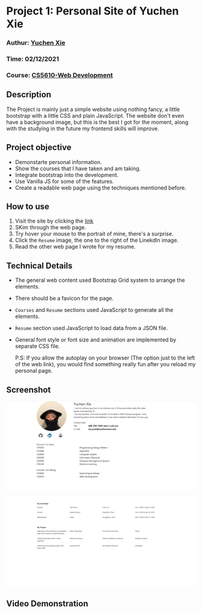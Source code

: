 # Project 1: Personal Site of Yuchen Xie

### Authur: [Yuchen Xie](https://github.com/Yuchen112211)

### Time: 02/12/2021

### Course: [CS5610-Web Development](https://johnguerra.co/classes/webDevelopment_spring_2021/)

## Description

The Project is mainly just a simple website using nothing fancy, a little bootstrap with a little CSS and plain JavaScript. The website don't even have a background image, but this is the best I got for the moment, along with the studying in the future my frontend skills will improve.

## Project objective

- Demonstarte personal information.
- Show the courses that I have taken and am taking.
- Integrate bootstrap into the development.
- Use Vanilla JS for some of the features.
- Create a readable web page using the techniques mentioned before.

## How to use

1. Visit the site by clicking the [link](https://yuchen112211.github.io/)
2. SKim through the web page.
3. Try hover your mouse to the portrait of mine, there's a surprise.
4. Click the `Resume` image, the one to the right of the LinekdIn image.
5. Read the other web page I wrote for my resume.

## Technical Details

- The general web content used Bootstrap Grid system to arrange the elements.
- There should be a favicon for the page.
- `Courses` and `Resume` sections used JavaScript to generate all the elements.
- `Resume` section used JavaScript to load data from a JSON file.
- General font style or font size and animation are implemented by separate CSS file.

  P.S: If you allow the autoplay on your browser (The option just to the left of the web link), you would find something really fun after you reload my personal page.

## Screenshot

![Main Page](./asset/screenshot1.png)

![Resume Page](./asset/screenshot2.png)

## Video Demonstration
